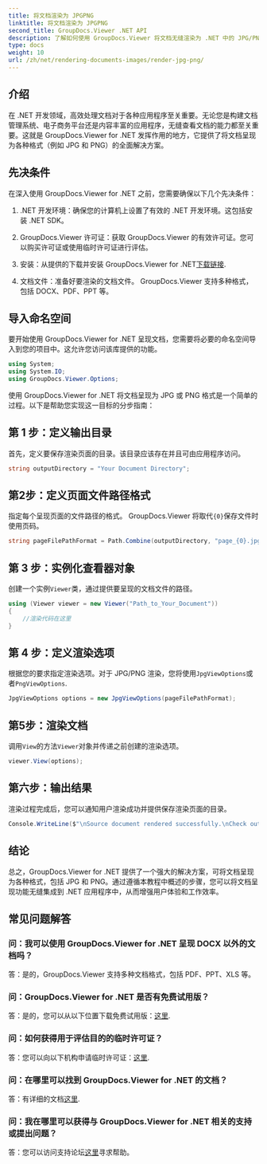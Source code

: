 ```yaml
---
title: 将文档渲染为 JPGPNG
linktitle: 将文档渲染为 JPGPNG
second_title: GroupDocs.Viewer .NET API
description: 了解如何使用 GroupDocs.Viewer 将文档无缝渲染为 .NET 中的 JPG/PNG，以增强用户体验和工作效率。
type: docs
weight: 10
url: /zh/net/rendering-documents-images/render-jpg-png/
---
```

## 介绍

在 .NET 开发领域，高效处理文档对于各种应用程序至关重要。无论您是构建文档管理系统、电子商务平台还是内容丰富的应用程序，无缝查看文档的能力都至关重要。这就是 GroupDocs.Viewer for .NET 发挥作用的地方，它提供了将文档呈现为各种格式（例如 JPG 和 PNG）的全面解决方案。

## 先决条件

在深入使用 GroupDocs.Viewer for .NET 之前，您需要确保以下几个先决条件：

1. .NET 开发环境：确保您的计算机上设置了有效的 .NET 开发环境。这包括安装 .NET SDK。

2. GroupDocs.Viewer 许可证：获取 GroupDocs.Viewer 的有效许可证。您可以购买许可证或使用临时许可证进行评估。

3. 安装：从提供的下载并安装 GroupDocs.Viewer for .NET[下载链接](https://releases.groupdocs.com/viewer/net/).

4. 文档文件：准备好要渲染的文档文件。 GroupDocs.Viewer 支持多种格式，包括 DOCX、PDF、PPT 等。

## 导入命名空间

要开始使用 GroupDocs.Viewer for .NET 呈现文档，您需要将必要的命名空间导入到您的项目中。这允许您访问该库提供的功能。

```csharp
using System;
using System.IO;
using GroupDocs.Viewer.Options;
```

使用 GroupDocs.Viewer for .NET 将文档呈现为 JPG 或 PNG 格式是一个简单的过程。以下是帮助您实现这一目标的分步指南：

## 第 1 步：定义输出目录

首先，定义要保存渲染页面的目录。该目录应该存在并且可由应用程序访问。

```csharp
string outputDirectory = "Your Document Directory";
```

## 第2步：定义页面文件路径格式

指定每个呈现页面的文件路径的格式。 GroupDocs.Viewer 将取代`{0}`保存文件时使用页码。

```csharp
string pageFilePathFormat = Path.Combine(outputDirectory, "page_{0}.jpg");
```

## 第 3 步：实例化查看器对象

创建一个实例`Viewer`类，通过提供要呈现的文档文件的路径。

```csharp
using (Viewer viewer = new Viewer("Path_to_Your_Document"))
{
    //渲染代码在这里
}
```

## 第 4 步：定义渲染选项

根据您的要求指定渲染选项。对于 JPG/PNG 渲染，您将使用`JpgViewOptions`或者`PngViewOptions`.

```csharp
JpgViewOptions options = new JpgViewOptions(pageFilePathFormat);
```

## 第5步：渲染文档

调用`View`的方法`Viewer`对象并传递之前创建的渲染选项。

```csharp
viewer.View(options);
```

## 第六步：输出结果

渲染过程完成后，您可以通知用户渲染成功并提供保存渲染页面的目录。

```csharp
Console.WriteLine($"\nSource document rendered successfully.\nCheck output in {outputDirectory}.");
```

## 结论

总之，GroupDocs.Viewer for .NET 提供了一个强大的解决方案，可将文档呈现为各种格式，包括 JPG 和 PNG。通过遵循本教程中概述的步骤，您可以将文档呈现功能无缝集成到 .NET 应用程序中，从而增强用户体验和工作效率。

## 常见问题解答

### 问：我可以使用 GroupDocs.Viewer for .NET 呈现 DOCX 以外的文档吗？

答：是的，GroupDocs.Viewer 支持多种文档格式，包括 PDF、PPT、XLS 等。

### 问：GroupDocs.Viewer for .NET 是否有免费试用版？

答：是的，您可以从以下位置下载免费试用版：[这里](https://releases.groupdocs.com/).

### 问：如何获得用于评估目的的临时许可证？

答：您可以向以下机构申请临时许可证：[这里](https://purchase.groupdocs.com/temporary-license/).

### 问：在哪里可以找到 GroupDocs.Viewer for .NET 的文档？

答：有详细的文档[这里](https://reference.groupdocs.com/viewer/net/).

### 问：我在哪里可以获得与 GroupDocs.Viewer for .NET 相关的支持或提出问题？

答：您可以访问支持论坛[这里](https://forum.groupdocs.com/c/viewer/9)寻求帮助。